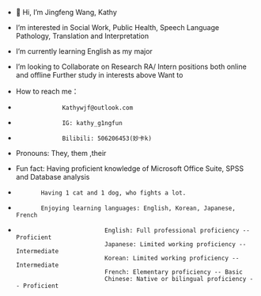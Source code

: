 - 👋 Hi, I’m Jingfeng Wang, Kathy
-  I’m interested in Social Work, Public Health, Speech Language Pathology, Translation and Interpretation
-  I’m currently learning English as my major
-   
   I’m looking to Collaborate on Research RA/ Intern positions both online and offline
                  Further study in interests above
                  Want to 
                  
-  How to reach me：
-                  Kathywjf@outlook.com
-                  IG: kathy_g1ngfun
-                  Bilibili: 506206453(妙卡k)
-  Pronouns: They, them ,their
-  Fun fact: Having proficient knowledge of Microsoft Office Suite, SPSS and Database analysis
-            Having 1 cat and 1 dog, who fights a lot.
-            Enjoying learning languages: English, Korean, Japanese, French
-                              English: Full professional proficiency -- Proficient
                               Japanese: Limited working proficiency -- Intermediate
                               Korean: Limited working proficiency -- Intermediate
                               French: Elementary proficiency -- Basic
                               Chinese: Native or bilingual proficiency -- Proficient
                           
<!---
kathyjingfeng/kathyjingfeng is a ✨ special ✨ repository because its `README.md` (this file) appears on your GitHub profile.
You can click the Preview link to take a look at your changes.
--->
